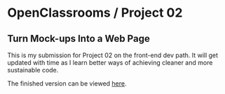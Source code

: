 # OpenClassrooms / Project 02 
## Turn Mock-ups Into a Web Page

This is my submission for Project 02 on the front-end dev path. It will get updated with time as I learn better ways of achieving cleaner and more sustainable code. 

The finished version can be viewed [here](https://hazim.github.io/OCproject2/). 
